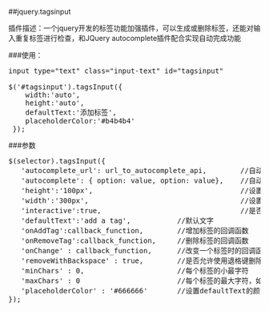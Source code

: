 ##jquery.tagsinput

插件描述：一个jquery开发的标签功能加强插件，可以生成或删除标签，还能对输入重复标签进行检查，和JQuery autocomplete插件配合实现自动完成功能


###使用：

<pre>
input type="text" class="input-text" id="tagsinput"

$('#tagsinput').tagsInput({
    width:'auto', 
    height:'auto', 
    defaultText:'添加标签',  
    placeholderColor:'#b4b4b4'
 });
</pre>


###参数

<pre>
$(selector).tagsInput({
   'autocomplete_url': url_to_autocomplete_api,        //自动完成插件的文件地址，demo里有说明
   'autocomplete': { option: value, option: value},    //自动完成插件的参数，demo有说明
   'height':'100px',                                   //设置高度
   'width':'300px',                                    //设置宽度
   'interactive':true,                                 //是否允许添加标签，false为阻止
   'defaultText':'add a tag',           //默认文字
   'onAddTag':callback_function,        //增加标签的回调函数
   'onRemoveTag':callback_function,     //删除标签的回调函数
   'onChange' : callback_function,      //改变一个标签时的回调函数
   'removeWithBackspace' : true,        //是否允许使用退格键删除前面的标签，false为阻止
   'minChars' : 0,                      //每个标签的小最字符
   'maxChars' : 0                       //每个标签的最大字符，如果不设置或者为0，就是无限大
   'placeholderColor' : '#666666'       //设置defaultText的颜色
});
</pre>